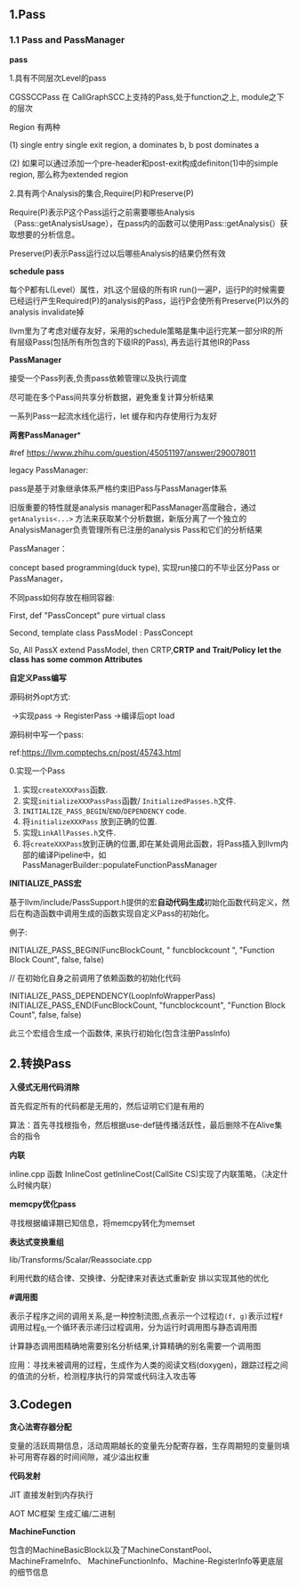 ## 1.Pass

### 1.1 Pass and PassManager

**pass**

1.具有不同层次Level的pass

CGSSCCPass 在 CallGraphSCC上支持的Pass,处于function之上, module之下的层次

Region 有两种

(1)  single entry single exit region, a dominates b, b post dominates a

(2) 如果可以通过添加一个pre-header和post-exit构成definiton(1)中的simple region, 那么称为extended region

2.具有两个Analysis的集合,Require(P)和Preserve(P)

Require(P)表示P这个Pass运行之前需要哪些Analysis （Pass::getAnalysisUsage），在pass内的函数可以使用Pass::getAnalysis(）获取想要的分析信息。

Preserve(P)表示Pass运行过以后哪些Analysis的结果仍然有效

**schedule pass**

每个P都有L(Level）属性，对L这个层级的所有IR run()一遍P，运行P的时候需要已经运行产生Required(P)的analysis的Pass，运行P会使所有Preserve(P)以外的analysis invalidate掉

 llvm里为了考虑对缓存友好，采用的schedule策略是集中运行完某一部分IR的所有层级Pass(包括所有所包含的下级IR的Pass), 再去运行其他IR的Pass

**PassManager**

接受一个Pass列表,负责pass依赖管理以及执行调度

尽可能在多个Pass间共享分析数据，避免重复计算分析结果

一系列Pass一起流水线化运行，let 缓存和内存使用行为友好

**两套PassManager***

#ref https://www.zhihu.com/question/45051197/answer/290078011

legacy PassManager:

pass是基于对象继承体系严格约束旧Pass与PassManager体系

旧版重要的特性就是analysis manager和PassManager高度融合，通过 `getAnalysis<...>` 方法来获取某个分析数据，新版分离了一个独立的AnalysisManager负责管理所有已注册的analysis Pass和它们的分析结果

PassManager：

concept based programming(duck type), 实现run接口的不毕业区分Pass or PassManager，

不同pass如何存放在相同容器:

First, def "PassConcept" pure virtual class

Second, template <typename PassT> class PassModel : PassConcept

So, All PassX extend PassModel<PassX>, then CRTP,**CRTP and Trait/Policy let the class has some common Attributes**

**自定义Pass编写**

源码树外opt方式:

​	->实现pass -> RegisterPass <MyPass> ->编译后opt load

源码树中写一个pass:

ref:https://llvm.comptechs.cn/post/45743.html

   0.实现一个Pass

1. 实现`createXXXPass`函数.
2. 实现`initializeXXXPassPass`函数/ `InitializedPasses.h`文件.
3. `INITIALIZE_PASS_BEGIN`/`END`/`DEPENDENCY` code.
4. 将`initializeXXXPass` 放到正确的位置.
5. 实现`LinkAllPasses.h`文件.
6. 将`createXXXPass`放到正确的位置,即在某处调用此函数，将Pass插入到llvm内部的编译Pipeline中，如PassManagerBuilder::populateFunctionPassManager

**INITIALIZE_PASS宏**

基于llvm/include/PassSupport.h提供的宏**自动代码生成**初始化函数代码定义，然后在构造函数中调用生成的函数实现自定义Pass的初始化。

例子:

INITIALIZE_PASS_BEGIN(FuncBlockCount, " funcblockcount ",                     "Function Block Count", false, false) 

// 在初始化自身之前调用了依赖函数的初始化代码

INITIALIZE_PASS_DEPENDENCY(LoopInfoWrapperPass)
INITIALIZE_PASS_END(FuncBlockCount, "funcblockcount",                   "Function Block Count", false, false) 

此三个宏组合生成一个函数体, 来执行初始化(包含注册PassInfo)

## 2.转换Pass

**入侵式无用代码消除**

首先假定所有的代码都是无用的，然后证明它们是有用的

算法：首先寻找根指令，然后根据use-def链传播活跃性，最后删除不在Alive集合的指令

**内联**

inline.cpp 函数 InlineCost getInlineCost(CallSite CS)实现了内联策略，（决定什么时候内联）

**memcpy优化pass**

寻找根据编译期已知信息，将memcpy转化为memset

**表达式变换重组**

lib/Transforms/Scalar/Reassociate.cpp

利用代数的结合律、交换律、分配律来对表达式重新安 排以实现其他的优化

**#调用图**

表示子程序之间的调用关系,是一种控制流图,点表示一个过程边`(f, g)`表示过程`f`调用过程`g`,一个循环表示递归过程调用，分为运行时调用图与静态调用图

计算静态调用图精确地需要别名分析结果,计算精确的别名需要一个调用图

应用：寻找未被调用的过程，生成作为人类的阅读文档(doxygen)，跟踪过程之间的值流的分析，检测程序执行的异常或代码注入攻击等

## 3.Codegen

**贪心法寄存器分配**

变量的活跃周期信息，活动周期越长的变量先分配寄存器，生存周期短的变量则填补可用寄存器的时间间隙，减少溢出权重

**代码发射**

JIT 直接发射到内存执行

AOT MC框架 生成汇编/二进制

**MachineFunction**

包含的MachineBasicBlock以及了MachineConstantPool、MachineFrameInfo、 MachineFunctionInfo、Machine-RegisterInfo等更底层的细节信息

